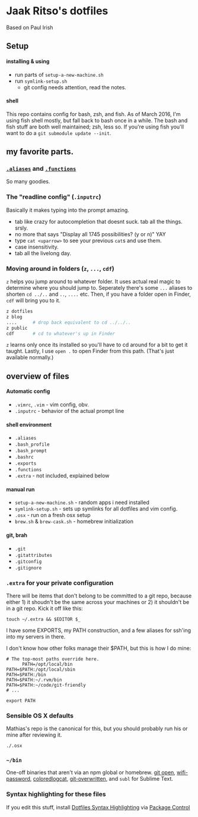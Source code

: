 # Jaak Ritso's dotfiles

Based on Paul Irish

## Setup

#### installing & using

- run parts of `setup-a-new-machine.sh`
- run `symlink-setup.sh`
  - git config needs attention, read the notes.

#### shell

This repo contains config for bash, zsh, and fish. As of March 2016, I'm using fish shell mostly, but fall back to bash once in a while. The bash and fish stuff are both well maintained; zsh, less so. If you're using fish you'll want to do a `git submodule update --init`.

## my favorite parts.

### [`.aliases`](https://github.com/paulirish/dotfiles/blob/master/.aliases) and [`.functions`](https://github.com/paulirish/dotfiles/blob/master/.functions)

So many goodies.

### The "readline config" (`.inputrc`)

Basically it makes typing into the prompt amazing.

- tab like crazy for autocompletion that doesnt suck. tab all the things. srsly.
- no more <tab><tab> that says "Display all 1745 possibilities? (y or n)" YAY
- type `cat <uparrow>` to see your previous `cat`s and use them.
- case insensitivity.
- tab all the livelong day.

### Moving around in folders (`z`, `...`, `cdf`)

`z` helps you jump around to whatever folder. It uses actual real magic to determine where you should jump to. Seperately there's some `...` aliases to shorten `cd ../..` and `..`, `....` etc. Then, if you have a folder open in Finder, `cdf` will bring you to it.

```sh
z dotfiles
z blog
....      # drop back equivalent to cd ../../..
z public
cdf       # cd to whatever's up in Finder
```

`z` learns only once its installed so you'll have to cd around for a bit to get it taught.
Lastly, I use `open .` to open Finder from this path. (That's just available normally.)

## overview of files

#### Automatic config

- `.vimrc`, `.vim` - vim config, obv.
- `.inputrc` - behavior of the actual prompt line

#### shell environment

- `.aliases`
- `.bash_profile`
- `.bash_prompt`
- `.bashrc`
- `.exports`
- `.functions`
- `.extra` - not included, explained below

#### manual run

- `setup-a-new-machine.sh` - random apps i need installed
- `symlink-setup.sh` - sets up symlinks for all dotfiles and vim config.
- `.osx` - run on a fresh osx setup
- `brew.sh` & `brew-cask.sh` - homebrew initialization

#### git, brah

- `.git`
- `.gitattributes`
- `.gitconfig`
- `.gitignore`

### `.extra` for your private configuration

There will be items that don't belong to be committed to a git repo, because either 1) it shoudn't be the same across your machines or 2) it shouldn't be in a git repo. Kick it off like this:

`touch ~/.extra && $EDITOR $_`

I have some EXPORTS, my PATH construction, and a few aliases for ssh'ing into my servers in there.

I don't know how other folks manage their \$PATH, but this is how I do mine:

```shell
# The top-most paths override here.
      PATH=/opt/local/bin
PATH=$PATH:/opt/local/sbin
PATH=$PATH:/bin
PATH=$PATH:~/.rvm/bin
PATH=$PATH:~/code/git-friendly
# ...

export PATH
```

### Sensible OS X defaults

Mathias's repo is the canonical for this, but you should probably run his or mine after reviewing it.

```bash
./.osx
```

### `~/bin`

One-off binaries that aren't via an npm global or homebrew. [git open](https://github.com/paulirish/git-open), [wifi-password](https://github.com/rauchg/wifi-password), [coloredlogcat](https://developer.sinnerschrader-mobile.com/colored-logcat-reloaded/507/), [git-overwritten](https://github.com/mislav/dotfiles/blob/master/bin/git-overwritten), and `subl` for Sublime Text.

### Syntax highlighting for these files

If you edit this stuff, install [Dotfiles Syntax Highlighting](https://github.com/mattbanks/dotfiles-syntax-highlighting-st2) via [Package Control](http://wbond.net/sublime_packages/package_control)
